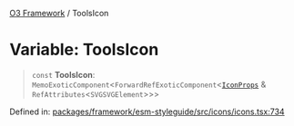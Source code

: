 [O3 Framework](../API.md) / ToolsIcon

# Variable: ToolsIcon

> `const` **ToolsIcon**: `MemoExoticComponent`\<`ForwardRefExoticComponent`\<[`IconProps`](../type-aliases/IconProps.md) & `RefAttributes`\<`SVGSVGElement`\>\>\>

Defined in: [packages/framework/esm-styleguide/src/icons/icons.tsx:734](https://github.com/openmrs/openmrs-esm-core/blob/main/packages/framework/esm-styleguide/src/icons/icons.tsx#L734)
